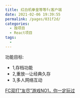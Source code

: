 ```yaml
---
title: 红白机拳皇等等fc客户端
date: 2021-02-06 19:39:55
permalink: /pages/031f2d/
categories:
  - 按项目
  - React项目
tags:
  - 
---
```



功能目标:
* 1,存档功能
* 2,重放--让经典久存
* 3,多人网络互动




[FC双打“友尽”游戏NO1，你一定玩过](https://baijiahao.baidu.com/s?id=1625637581720095162&wfr=spider&for=pc)

